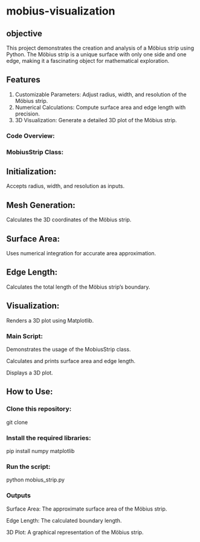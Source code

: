 # mobius-visualization

## objective
This project demonstrates the creation and analysis of a Möbius strip using Python. The Möbius strip is a unique surface with only one side and one edge, making it a fascinating object for mathematical exploration.
## Features

1) Customizable Parameters: Adjust radius, width, and resolution of the Möbius strip.
2) Numerical Calculations: Compute surface area and edge length with precision.
3) 3D Visualization: Generate a detailed 3D plot of the Möbius strip.


### Code Overview:

### MobiusStrip Class:

## Initialization:
 Accepts radius, width, and resolution as inputs.

## Mesh Generation: 
 Calculates the 3D coordinates of the Möbius strip.

## Surface Area: 
 Uses numerical integration for accurate area approximation.

## Edge Length: 
 Calculates the total length of the Möbius strip’s boundary.

## Visualization: 
 Renders a 3D plot using Matplotlib.

### Main Script:

Demonstrates the usage of the MobiusStrip class.

Calculates and prints surface area and edge length.

Displays a 3D plot.

## How to Use:

### Clone this repository:
  git clone <repository-url>
### Install the required libraries:
  pip install numpy matplotlib
### Run the script:
   python mobius_strip.py

### Outputs

Surface Area: The approximate surface area of the Möbius strip.

Edge Length: The calculated boundary length.

3D Plot: A graphical representation of the Möbius strip.


 

